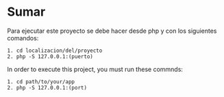 # Sumar

Para ejecutar este proyecto se debe hacer desde php y con los siguientes comandos:
```
1. cd localizacion/del/proyecto
2. php -S 127.0.0.1:(puerto)
```

In order to execute this project, you must run these commnds: 
```
1. cd path/to/your/app 
2. php -S 127.0.0.1:(port)
```
